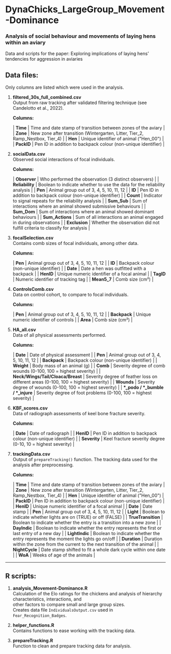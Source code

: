 # DynaChicks_LargeGroup_Movement-Dominance
### Analysis of social behaviour and movements of laying hens within an aviary

Data and scripts for the paper: Exploring implications of laying hens’ tendencies for aggression in aviaries


## Data files:  
Only columns are listed which were used in the analysis.  

1. **filtered_30s_full_combined.csv**  
   Output from raw tracking after validated filtering technique (see Candelotto et al., 2022).  

   **Columns:**  

   | **Time**  | Time and date stamp of transition between zones of the aviary  |
   | **Zone**  | New zone after transition (Wintergarten, Litter, Tier_2, Ramp_Nestbox, Tier_4)  |
   | **Hen**  | Unique identifier of animal ("Hen_00")  |
   | **PackID**  | Pen ID in addition to backpack colour (non-unique identifier)  |

2. **socialData.csv**  
   Observed social interactions of focal individuals.  

   **Columns:**  

   | **Observer**  | Who performed the observation (3 distinct observers)  |
   | **Reliability**  | Boolean to indicate whether to use the data for the reliability analysis  |
   | **Pen**  | Animal group out of 3, 4, 5, 10, 11, 12  |
   | **ID**  | Pen ID in addition to backpack colour (non-unique identifier)  |
   | **Count**  | Indicator to signal repeats for the reliability analysis  |
   | **Sum_Sub**  | Sum of interactions where an animal showed submissive behaviours  |
   | **Sum_Dom**  | Sum of interactions where an animal showed dominant behaviours  |
   | **Sum_Actions**  | Sum of all interactions an animal engaged in during observations  |
   | **Exclusion**  | Whether the observation did not fulfill criteria to classify for analysis  |

3. **focalSelection.csv**  
   Contains comb sizes of focal individuals, among other data.  

   **Columns:**  

   | **Pen**  | Animal group out of 3, 4, 5, 10, 11, 12  |
   | **ID**  | Backpack colour (non-unique identifier)  |
   | **Date**  | Date a hen was outfitted with a backpack  |
   | **HenID**  | Unique numeric identifier of a focal animal  |
   | **TagID**  | Numeric identifier of tracking tag  |
   | **Mean5_7**  | Comb size (cm²)  |

4. **ControlsComb.csv**  
   Data on control cohort, to compare to focal individuals.  

   **Columns:**  

   | **Pen**  | Animal group out of 3, 4, 5, 10, 11, 12  |
   | **Backpack**  | Unique numeric identifier of controls  |
   | **Area**  | Comb size (cm²)  |

5. **HA_all.csv**  
   Data of all physical assessments performed.  

   **Columns:**  

   | **Date**  | Date of physical assessment  |
   | **Pen**  | Animal group out of 3, 4, 5, 10, 11, 12  |
   | **Backpack**  | Backpack colour (non-unique identifier)  |
   | **Weight**  | Body mass of an animal (g)  |
   | **Comb**  | Severity degree of comb wounds (0-100, 100 = highest severity)  |
   | **Neck/Wings/Tail/Cloaca/Breast**  | Severity degree of feather loss on different areas (0-100, 100 = highest severity)  |
   | **Wounds**  | Severity degree of wounds (0-100, 100 = highest severity)  |
   | **\*_podo / \*_bumble / \*_injure**  | Severity degree of foot problems (0-100, 100 = highest severity)  |

6. **KBF_scores.csv**  
   Data of radiograph assessments of keel bone fracture severity.  

   **Columns:**  

   | **Date**  | Date of radiograph  |
   | **HenID**  | Pen ID in addition to backpack colour (non-unique identifier)  |
   | **Severity**  | Keel fracture severity degree (0-10, 10 = highest severity)  |

7. **trackingData.csv**  
   Output of `prepareTracking()` function. The tracking data used for the analysis after preprocessing.  

   **Columns:**  

   | **Time**  | Time and date stamp of transition between zones of the aviary  |
   | **Zone**  | New zone after transition (Wintergarten, Litter, Tier_2, Ramp_Nestbox, Tier_4)  |
   | **Hen**  | Unique identifier of animal ("Hen_00")  |
   | **PackID**  | Pen ID in addition to backpack colour (non-unique identifier)  |
   | **HenID**  | Unique numeric identifier of a focal animal  |
   | **Date**  | Date stamp  |
   | **Pen**  | Animal group out of 3, 4, 5, 10, 11, 12  |
   | **Light**  | Boolean to indicate whether lights are on (TRUE) or off (FALSE)  |
   | **TrueTransition**  | Boolean to indicate whether the entry is a transition into a new zone  |
   | **DayIndic**  | Boolean to indicate whether the entry represents the first or last entry of a new day  |
   | **LightIndic**  | Boolean to indicate whether the entry represents the moment the lights go on/off  |
   | **Duration**  | Duration within the zone from the current to the next transition of the animal  |
   | **NightCycle**  | Date stamp shifted to fit a whole dark cycle within one date  |
   | **WoA**  | Weeks of age of the animals  |

---

## R scripts:  

1. **analysis_Movement-Dominance.R**  
   Calculation of the Elo ratings for the chickens and analysis of hierarchy characteristics, interactions, and  
   other factors to compare small and large group sizes.  
   Creates data file `IndividualsOutput.csv` used in `Fear_Recognition_Badges`.  

2. **helper_functions.R**  
   Contains functions to ease working with the tracking data.  

3. **prepareTracking.R**  
   Function to clean and prepare tracking data for analysis.  